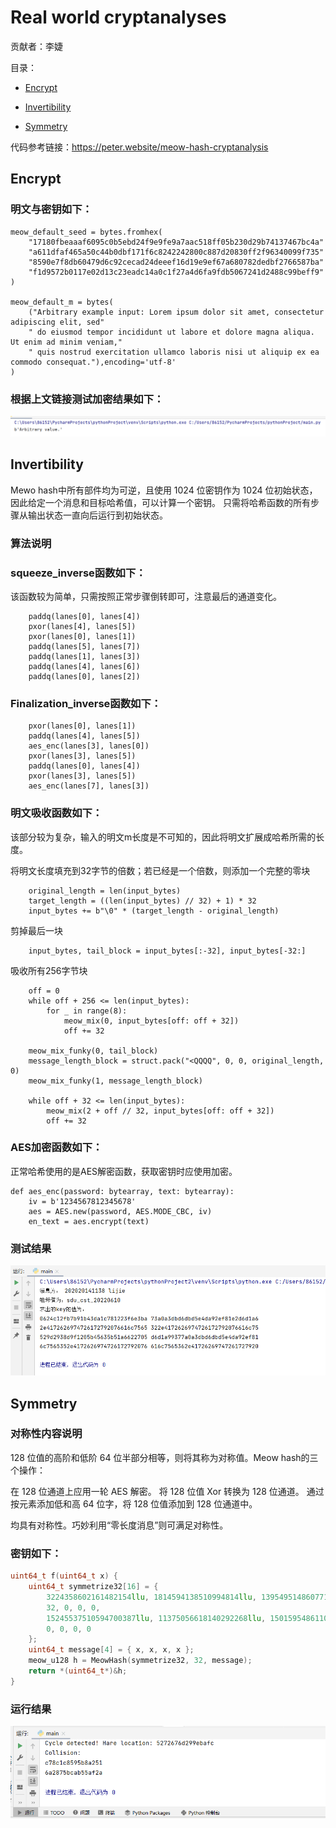 # Real world cryptanalyses

贡献者：李婕

目录：

- [Encrypt](#Encrypt)

- [Invertibility](#Invertibility)

- [Symmetry](#Symmetry)

代码参考链接：https://peter.website/meow-hash-cryptanalysis

## Encrypt

### 明文与密钥如下：

```python3
meow_default_seed = bytes.fromhex(
    "17180fbeaaaf6095c0b5ebd24f9e9fe9a7aac518ff05b230d29b74137467bc4a"
    "a611dfaf465a50c44b0dbf171f6c8242242800c887d20830ff2f96340099f735"
    "8590e7f8db60479d6c92cecad24deeef16d19e9ef67a680782dedbf2766587ba"
    "f1d9572b0117e02d13c23eadc14a0c1f27a4d6fa9fdb5067241d2488c99beff9"
)

meow_default_m = bytes(
    ("Arbitrary example input: Lorem ipsum dolor sit amet, consectetur adipiscing elit, sed"
    " do eiusmod tempor incididunt ut labore et dolore magna aliqua. Ut enim ad minim veniam,"
    " quis nostrud exercitation ullamco laboris nisi ut aliquip ex ea commodo consequat."),encoding='utf-8'
)
```

### 根据上文链接测试加密结果如下：

![screenshot](fact/fact.png)

## Invertibility

Mewo hash中所有部件均为可逆，且使用 1024 位密钥作为 1024 位初始状态，因此给定一个消息和目标哈希值，可以计算一个密钥。
只需将哈希函数的所有步骤从输出状态一直向后运行到初始状态。

### 算法说明

### squeeze_inverse函数如下：

该函数较为简单，只需按照正常步骤倒转即可，注意最后的通道变化。

```python3
    paddq(lanes[0], lanes[4])
    pxor(lanes[4], lanes[5])
    pxor(lanes[0], lanes[1])
    paddq(lanes[5], lanes[7])
    paddq(lanes[1], lanes[3])
    paddq(lanes[4], lanes[6])
    paddq(lanes[0], lanes[2])
```

### Finalization_inverse函数如下：

```python3
    pxor(lanes[0], lanes[1])
    paddq(lanes[4], lanes[5])
    aes_enc(lanes[3], lanes[0])
    pxor(lanes[3], lanes[5])
    paddq(lanes[0], lanes[4])
    pxor(lanes[3], lanes[5])
    aes_enc(lanes[7], lanes[3])
```

### 明文吸收函数如下：
 
该部分较为复杂，输入的明文m长度是不可知的，因此将明文扩展成哈希所需的长度。
 
将明文长度填充到32字节的倍数；若已经是一个倍数，则添加一个完整的零块
   
```python3
    original_length = len(input_bytes)
    target_length = ((len(input_bytes) // 32) + 1) * 32
    input_bytes += b"\0" * (target_length - original_length)
```

剪掉最后一块

```python3
    input_bytes, tail_block = input_bytes[:-32], input_bytes[-32:]
```

吸收所有256字节块
```python3
    off = 0
    while off + 256 <= len(input_bytes):
        for _ in range(8):
            meow_mix(0, input_bytes[off: off + 32])
            off += 32

    meow_mix_funky(0, tail_block)
    message_length_block = struct.pack("<QQQQ", 0, 0, original_length, 0)
    meow_mix_funky(1, message_length_block)

    while off + 32 <= len(input_bytes):
        meow_mix(2 + off // 32, input_bytes[off: off + 32])
        off += 32
```

### AES加密函数如下：
 
正常哈希使用的是AES解密函数，获取密钥时应使用加密。

```python3
def aes_enc(password: bytearray, text: bytearray):
    iv = b'1234567812345678'
    aes = AES.new(password, AES.MODE_CBC, iv)
    en_text = aes.encrypt(text)
```

### 测试结果

![screenshot](fact/test1.png)

## Symmetry

### 对称性内容说明

128 位值的高阶和低阶 64 位半部分相等，则将其称为对称值。Meow hash的三个操作：

在 128 位通道上应用一轮 AES 解密。
将 128 位值 Xor 转换为 128 位通道。
通过按元素添加低和高 64 位字，将 128 位值添加到 128 位通道中。

均具有对称性。巧妙利用“零长度消息”则可满足对称性。

### 密钥如下：

```cpp
uint64_t f(uint64_t x) {
    uint64_t symmetrize32[16] = {
        3224358602161482154llu, 1814594138510994814llu, 13954951486077169833llu, 12219675304746119337llu,
        32, 0, 0, 0,
        15245537510594700387llu, 11375056618140292268llu, 15015954861103735561llu, 7161769469951828835llu,
        0, 0, 0, 0
    };
    uint64_t message[4] = { x, x, x, x };
    meow_u128 h = MeowHash(symmetrize32, 32, message);
    return *(uint64_t*)&h;
}
```

### 运行结果

![screenshot](fact/test2.png)

